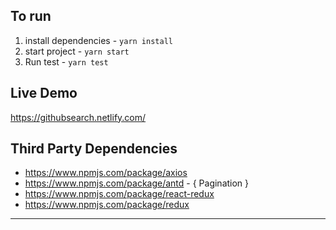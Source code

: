 ## To run 

1. install dependencies - `yarn install`
2. start project - `yarn start`
3. Run test - `yarn test`

## Live Demo
https://githubsearch.netlify.com/

## Third Party Dependencies
- https://www.npmjs.com/package/axios
- https://www.npmjs.com/package/antd - { Pagination }
- https://www.npmjs.com/package/react-redux
- https://www.npmjs.com/package/redux
---

